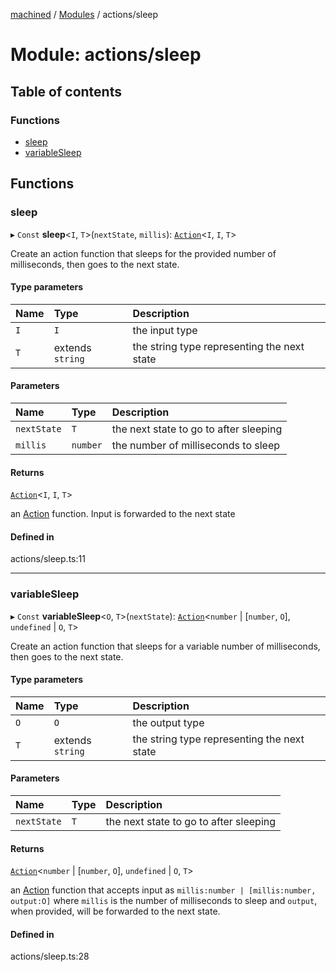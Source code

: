 [machined](../README.md) / [Modules](../modules.md) / actions/sleep

# Module: actions/sleep

## Table of contents

### Functions

- [sleep](actions_sleep.md#sleep)
- [variableSleep](actions_sleep.md#variablesleep)

## Functions

### sleep

▸ `Const` **sleep**<`I`, `T`\>(`nextState`, `millis`): [`Action`](index.md#action)<`I`, `I`, `T`\>

Create an action function that sleeps for the provided number of milliseconds, then goes to the next state.

#### Type parameters

| Name | Type | Description |
| :------ | :------ | :------ |
| `I` | `I` | the input type |
| `T` | extends `string` | the string type representing the next state |

#### Parameters

| Name | Type | Description |
| :------ | :------ | :------ |
| `nextState` | `T` | the next state to go to after sleeping |
| `millis` | `number` | the number of milliseconds to sleep |

#### Returns

[`Action`](index.md#action)<`I`, `I`, `T`\>

an [Action](index.md#action) function. Input is forwarded to the next state

#### Defined in

actions/sleep.ts:11

___

### variableSleep

▸ `Const` **variableSleep**<`O`, `T`\>(`nextState`): [`Action`](index.md#action)<`number` \| [`number`, `O`], `undefined` \| `O`, `T`\>

Create an action function that sleeps for a variable number of milliseconds, then goes to the next state.

#### Type parameters

| Name | Type | Description |
| :------ | :------ | :------ |
| `O` | `O` | the output type |
| `T` | extends `string` | the string type representing the next state |

#### Parameters

| Name | Type | Description |
| :------ | :------ | :------ |
| `nextState` | `T` | the next state to go to after sleeping |

#### Returns

[`Action`](index.md#action)<`number` \| [`number`, `O`], `undefined` \| `O`, `T`\>

an [Action](index.md#action) function that accepts input as `millis:number | [millis:number, output:O]` where `millis`
is the number of milliseconds to sleep and `output`, when provided, will be forwarded to the next state.

#### Defined in

actions/sleep.ts:28
